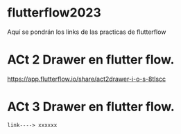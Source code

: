 # flutterflow2023
Aquí se pondrán los links de las practicas de flutterflow

# ACt 2 Drawer en flutter flow.
https://app.flutterflow.io/share/act2drawer-i-o-s-8tlscc 

# ACt 3 Drawer en flutter flow.
    link----> xxxxxx
